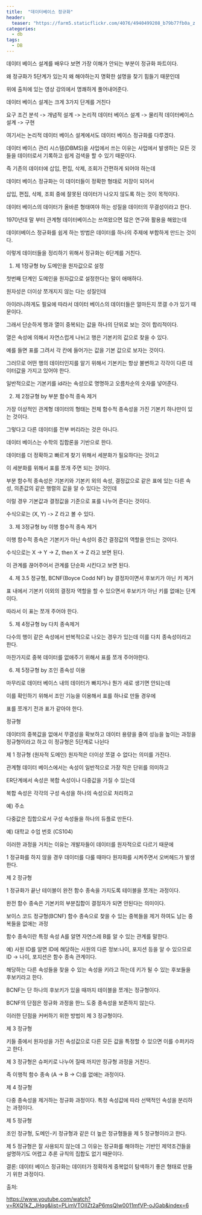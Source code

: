 ```yaml
---
title:  "데이터베이스 정규화"
header:
  teaser: "https://farm5.staticflickr.com/4076/4940499208_b79b77fb0a_z.jpg"
categories: 
  - db
tags:
  - DB
---
```


데이터 베이스 설계를 배우다 보면 가장 이해가 안되는 부분이 정규화 파트이다.

왜 정규화가 5단계가 있는지 왜 해야하는지 명확한 설명을 찾기 힘들기 때문인데

위에 출처에 있는 영상 강의에서 명쾌하게 풀어내어준다.

데이터 베이스 설계는 크게 3가지 단계를 거친다

요구 조건 분석 -> 개념적 설계 -> 논리적 데이터 베이스 설계 -> 물리적 데이터베이스 설계 -> 구현

여기서는 논리적 데이터 베이스 설계에서도 데이터 베이스 정규화를 다루겠다.

데이터 베이스 관리 시스템(DBMS)을 사업에서 쓰는 이유는 사업에서 발생하는 모든 것들을 데이터로서 기록하고 쉽게 검색을 할 수 있기 때문이다.

즉 기존의 데이터에 삽입, 편집, 삭제, 조회가 간편하게 되어야 하는데

데이터 베이스 정규화는 이 데이터들이 정확한 형태로 저장이 되어서

삽입, 편집, 삭제, 조회 중에 잘못된 데이터가 나오지 않도록 하는 것이 목적이다.

데이터 베이스의 데이터가 올바른 형태여야 하는 성질을 데이터의 무결성이라고 한다.

1970년대 말 부터 관계형 데이터베이스는 쓰여왔으면 많은 연구와 활용을 해왔는데

데이터베이스 정규화를 쉽게 하는 방법은 데이터를 하나의 주제에 부합하게 만드는 것이다.

이렇게 데이터들을 정리하기 위해서 정규화는 6단계를 거친다.

1. 제 1정규형 by 도메인을 원자값으로 설정
 
 첫번째 단계인 도메인을 원자값으로 설정한다는 말이 애매하다.

원자성은 더이상 쪼개지지 않는 다는 성질인데

아이러니하게도 필요에 따라서 데이터 베이스의 데이터들은 얼마든지 쪼갤 수가 있기 때문이다.

그래서 단순하게 행과 열이 중복되는 값을 하나의 단위로 보는 것이 합리적이다.

열은 속성에 의해서 자연스럽게 나뉘고 행은 기본키의 값으로 찾을 수 있다.

예를 들면 표를 그려서 각 칸에 들어가는 값을 기본 값으로 보자는 것이다. 

그러므로 어떤 행의 데이터인지를 알기 위해서 기본키는 항상 불변하고 각각이 다른 데이터값을 가지고 있어야 한다.

일반적으로는 기본키를 id라는 속성으로 명명하고 오름차순의 숫자를 넣어준다.

2. 제 2정규형 by 부분 함수적 종속 제거

  
  가장 이상적인 관계형 데이터의 형태는 전체 함수적 종속성을 가진 기본키 하나만이 있는 것이다.

그렇다고 다른 데이터를 전부 버리라는 것은 아니다.

데이터 베이스는 수학의 집합론을 기반으로 한다.

데이터를 더 정확하고 빠르게 찾기 위해서 세분화가 필요하다는 것이고

이 세분화를 위해서 표를 쪼개 주면 되는 것이다.

부분 함수적 종속성은 기본키와 기본키 외의 속성, 결정값으로 같은 표에 있는 다른 속성, 의존값의 같은 행렬의 값을 알 수 있다는 것인데

이럴 경우 기본값과 결정값을 기준으로 표를 나누어 준다는 것이다.

수식으로는 (X, Y) -> Z 라고 볼 수 있다.

3. 제 3정규형 by 이행 함수적 종속 제거

  이행 함수적 종속은 기본키가 아닌 속성이 중간 결정값의 역할을 안드는 것이다.

수식으로는 X -> Y -> Z, then X -> Z 라고 보면 된다.

이 관계를 끊어주어서 관계를 단순화 시킨다고 보면 된다.

4. 제 3.5 정규형, BCNF(Boyce Codd NF) by 결정자이면서 후보키가 아닌 키 제거

표 내에서 기본키 이외의 결정자 역할을 할 수 있으면서 후보키가 아닌 키를 없애는 단계이다. 

따라서 이 표는 쪼개 주어야 한다.

5. 제 4정규형 by 다치 종속제거

  다수의 행이 같은 속성에서 반복적으로 나오는 경우가 있는데 이를 다치 종속성이라고 한다.

마찬가지로 중복 데이터를 없애주기 위해서 표를 쪼개 주어야한다.


6. 제 5정규형 by 조인 종속성 이용
  
  마무리로 데이터 베이스 내의 데이터가 빠지거나 뭔가 새로 생기면 안되는데
  
  이를 확인하기 위해서 조인 기능을 이용해서 표를 하나로 만들 경우에
  
  표를 쪼개기 전과 표가 같아야 한다.


정규형

데이터의 중복값을 없애서 무결성을 확보하고 데이터 용량을 줄여 성능을 높이는 과정을 정규형이라고 하고 이 정규형은 5단계로 나뉜다

제 1 정규형 (원자적 도메인)
원자적은 더이상 쪼갤 수 없다는 의미를 가진다.

관계형 데이터 베이스에서는 속성이 일반적으로 가장 작은 단위를 의미하고

ER단계에서 속성은 복합 속성이나 다중값을 가질 수 있는데

복합 속성은 각각의 구성 속성을 하나의 속성으로 처리하고

예) 주소

다중값은 집합으로서 구성 속성들을 하나의 듀플로 만든다.

예) 대학교 수업 번호 (CS104)

이러한 과정을 거치는 이유는 개발자들이 데이터를 원자적으로 다르기 때문에

1 정규화를 하지 않을 경우 데이터를 다룰 때마다 원자화를 시켜주면서 오버헤드가 발생한다.


제 2 정규형

1 정규화가 끝난 테이블이 완전 함수 종속을 가지도록 테이블을 쪼개는 과정이다.

완전 함수 종속은 기본키의 부분집합이 결정자가 되면 안된다는 의미이다.

보이스 코드 정규형(BCNF)
함수 종속으로 찾을 수 있는 중복들을 제거 하여도 남는 중복들을 없애는 과정

함수 종속이란 특정 속성 A를 알면 자연스레 B를 알 수 있는 관계를 말한다.

예) 사원 ID를 알면 ID에 해당하는 사원의 다른 정보:나이, 포지션 등을 알 수 있으므로
ID -> 나이, 포지션은 함수 종속 관계이다.

해당하는 다른 속성들을 찾을 수 있는 속성을 키라고 하는데 키가 될 수 있는 후보들을 후보키라고 한다.

BCNF는 단 하나의 후보키가 있을 때까지 테이블을 쪼개는 정규형이다.

BCNF의 단점은 정규화 과정을 한느 도중 종속성을 보존하지 않는다.

이러한 단점을 커버하기 위한 방법이 제 3 정규형이다.

제 3 정규형

키들 중에서 원자성을 가진 속성값으로 다른 모든 값을 특정할 수 있으면 이를 수퍼키라고 한다.

제 3 정규형은 슈퍼키로 나누어 질때 까지만 정규형 과정을 거친다.

즉 이행적 함수 종속 (A -> B -> C)를 없애는 과정이다.

제 4 정규형

다중 종속성을 제거하는 정규화 과정이다. 특정 속성값에 따라 선택적인 속성을 분리하는 과정이다.

제 5 정규형

조인 정규형, 도메인-키 정규형과 같은 더 높은 정규형들을 제 5 정규형이라고 한다.

제 5 정규형은 잘 사용되지 않는데 그 이유는 정규화를 해야하는 기반인 제약조건들을 설명하기도 어렵고 추론 규칙의 집합도 없기 때문이다.


결론: 데이터 베이스 정규화는 데이터가 정확하게 중복없이 탐색하기 좋은 형태로 만들기 위한 과정이다.




출처: 

https://www.youtube.com/watch?v=RXQ1kZ_JHqg&list=PLimVTOIIZt2aP6msQIw0011mfVP-oJGab&index=6